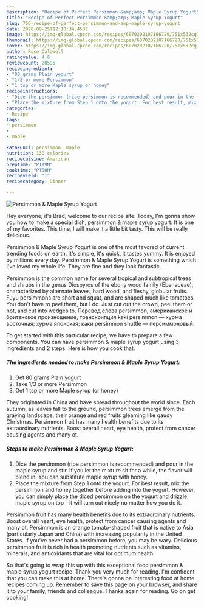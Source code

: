 ```yaml
---
description: "Recipe of Perfect Persimmon &amp;amp; Maple Syrup Yogurt"
title: "Recipe of Perfect Persimmon &amp;amp; Maple Syrup Yogurt"
slug: 756-recipe-of-perfect-persimmon-and-amp-maple-syrup-yogurt
date: 2020-09-25T12:10:34.453Z
image: https://img-global.cpcdn.com/recipes/6070202107166720/751x532cq70/persimmon-maple-syrup-yogurt-recipe-main-photo.jpg
thumbnail: https://img-global.cpcdn.com/recipes/6070202107166720/751x532cq70/persimmon-maple-syrup-yogurt-recipe-main-photo.jpg
cover: https://img-global.cpcdn.com/recipes/6070202107166720/751x532cq70/persimmon-maple-syrup-yogurt-recipe-main-photo.jpg
author: Rose Caldwell
ratingvalue: 4.6
reviewcount: 20595
recipeingredient:
- "80 grams Plain yogurt"
- "1/3 or more Persimmon"
- "1 tsp or more Maple syrup or honey"
recipeinstructions:
- "Dice the persimmon (ripe persimmon is recommended) and pour in the maple syrup and stir. If you let the mixture sit for a while, the flavor will blend in. You can substitute maple syrup with honey."
- "Place the mixture from Step 1 onto the yogurt. For best result, mix the persimmon and honey together before adding into the yogurt. However, you can simply place the diced persimmon on the yogurt and drizzle maple syrup on top - it will turn out nicely no matter how you do it."
categories:
- Recipe
tags:
- persimmon
- 
- maple

katakunci: persimmon  maple 
nutrition: 138 calories
recipecuisine: American
preptime: "PT19M"
cooktime: "PT58M"
recipeyield: "1"
recipecategory: Dinner

---
```



![Persimmon &amp; Maple Syrup Yogurt](https://img-global.cpcdn.com/recipes/6070202107166720/751x532cq70/persimmon-maple-syrup-yogurt-recipe-main-photo.jpg)

Hey everyone, it's Brad, welcome to our recipe site. Today, I'm gonna show you how to make a special dish, persimmon &amp; maple syrup yogurt. It is one of my favorites. This time, I will make it a little bit tasty. This will be really delicious.

Persimmon &amp; Maple Syrup Yogurt is one of the most favored of current trending foods on earth. It's simple, it's quick, it tastes yummy. It is enjoyed by millions every day. Persimmon &amp; Maple Syrup Yogurt is something which I've loved my whole life. They are fine and they look fantastic.

Persimmon is the common name for several tropical and subtropical trees and shrubs in the genus Diospyros of the ebony wood family (Ebenaceae), characterized by alternate leaves, hard wood, and fleshy, globular fruits. Fuyu persimmons are short and squat, and are shaped much like tomatoes. You don&#39;t have to peel them, but I do. Just cut out the crown, peel them or not, and cut into wedges to. Перевод слова persimmon, американское и британское произношение, транскрипция kaki persimmon — хурма восточная; хурма японская; каки persimmon shuttle — персиммоновый.


To get started with this particular recipe, we have to prepare a few components. You can have persimmon &amp; maple syrup yogurt using 3 ingredients and 2 steps. Here is how you cook that.

<!--inarticleads1-->

##### The ingredients needed to make Persimmon &amp; Maple Syrup Yogurt:

1. Get 80 grams Plain yogurt
1. Take 1/3 or more Persimmon
1. Get 1 tsp or more Maple syrup (or honey)


They originated in China and have spread throughout the world since. Each autumn, as leaves fall to the ground, persimmon trees emerge from the graying landscape, their orange and red fruits gleaming like gaudy Christmas. Persimmon fruit has many health benefits due to its extraordinary nutrients. Boost overall heart, eye health, protect from cancer causing agents and many ot. 

<!--inarticleads2-->

##### Steps to make Persimmon &amp; Maple Syrup Yogurt:

1. Dice the persimmon (ripe persimmon is recommended) and pour in the maple syrup and stir. If you let the mixture sit for a while, the flavor will blend in. You can substitute maple syrup with honey.
1. Place the mixture from Step 1 onto the yogurt. For best result, mix the persimmon and honey together before adding into the yogurt. However, you can simply place the diced persimmon on the yogurt and drizzle maple syrup on top - it will turn out nicely no matter how you do it.


Persimmon fruit has many health benefits due to its extraordinary nutrients. Boost overall heart, eye health, protect from cancer causing agents and many ot. Persimmon is an orange tomato-shaped fruit that is native to Asia (particularly Japan and China) with increasing popularity in the United States. If you&#39;ve never had a persimmon before, you may be wary. Delicious persimmon fruit is rich in health promoting nutrients such as vitamins, minerals, and antioxidants that are vital for optimum health. 

So that's going to wrap this up with this exceptional food persimmon &amp; maple syrup yogurt recipe. Thank you very much for reading. I'm confident that you can make this at home. There's gonna be interesting food at home recipes coming up. Remember to save this page on your browser, and share it to your family, friends and colleague. Thanks again for reading. Go on get cooking!
